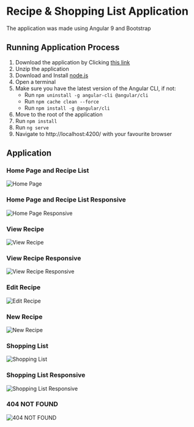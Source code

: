 # Recipe & Shopping List Application

The application was made using Angular 9 and Bootstrap

## Running Application Process

1. Download the application by Clicking [this link](https://github.com/gaetanBloch/angular-project/archive/master.zip)
2. Unzip the application
3. Download and Install [node.js](https://nodejs.org/en/download/) 
4. Open a terminal
5. Make sure you have the latest version of the Angular CLI, if not:
    - Run `npm uninstall -g angular-cli @angular/cli`
    - Run `npm cache clean --force`
    - Run  `npm install -g @angular/cli`
6. Move to the root of the application
7. Run `npm install`
8. Run `ng serve`
9. Navigate to http://localhost:4200/ with your favourite browser

## Application

### Home Page and Recipe List

![Home Page](https://i.imgur.com/0U3iNZj.png)

### Home Page and Recipe List Responsive

![Home Page Responsive](https://i.imgur.com/a6Iq5th.png)

### View Recipe

![View Recipe](https://i.imgur.com/c9jknNz.png)

### View Recipe Responsive 

![View Recipe Responsive](https://i.imgur.com/kLGGDkV.png)

### Edit Recipe

![Edit Recipe](https://i.imgur.com/rqlumJS.png)

### New Recipe

![New Recipe](https://i.imgur.com/9my6pmY.png)

### Shopping List 

![Shopping List](https://i.imgur.com/WUAxvZR.png)

### Shopping List Responsive

![Shopping List Responsive](https://i.imgur.com/44WUX4a.png)

### 404 NOT FOUND 

![404 NOT FOUND](https://i.imgur.com/vU1rXEb.png)
